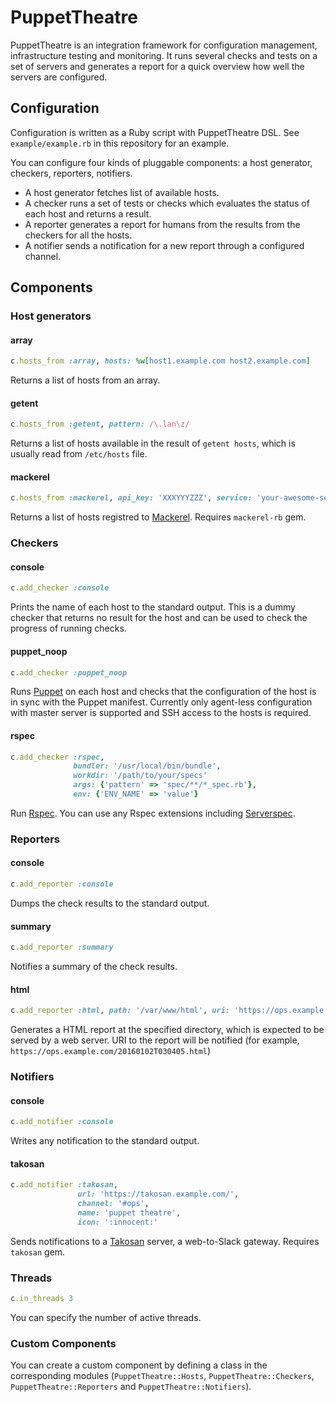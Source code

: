 # PuppetTheatre

PuppetTheatre is an integration framework for configuration management, infrastructure testing and monitoring.
It runs several checks and tests on a set of servers and generates a report for a quick overview how well the servers are configured.

## Configuration

Configuration is written as a Ruby script with PuppetTheatre DSL. See `example/example.rb` in this repository for an example.

You can configure four kinds of pluggable components: a host generator, checkers, reporters, notifiers.

- A host generator fetches list of available hosts.
- A checker runs a set of tests or checks which evaluates the status of each host and returns a result.
- A reporter generates a report for humans from the results from the checkers for all the hosts.
- A notifier sends a notification for a new report through a configured channel.

## Components

### Host generators
#### array

```ruby
c.hosts_from :array, hosts: %w[host1.example.com host2.example.com]
```

Returns a list of hosts from an array.

#### getent

```ruby
c.hosts_from :getent, pattern: /\.lan\z/
```

Returns a list of hosts available in the result of `getent hosts`, which is usually read from `/etc/hosts` file.

#### mackerel

```ruby
c.hosts_from :mackerel, api_key: 'XXXYYYZZZ', service: 'your-awesome-service'
```

Returns a list of hosts registred to [Mackerel](https://mackerel.io). Requires `mackerel-rb` gem.

### Checkers
#### console

```ruby
c.add_checker :console
```

Prints the name of each host to the standard output. This is a dummy checker that returns no result for the host and can be used to check the progress of running checks.

#### puppet\_noop

```ruby
c.add_checker :puppet_noop
```

Runs [Puppet](https://puppetlabs.com/puppet) on each host and checks that the configuration of the host is in sync with the Puppet manifest.
Currently only agent-less configuration with master server is supported and SSH access to the hosts is required.

#### rspec

```ruby
c.add_checker :rspec,
              bundler: '/usr/local/bin/bundle',
              workdir: '/path/to/your/specs'
              args: {'pattern' => 'spec/**/*_spec.rb'},
              env: {'ENV_NAME' => 'value'}
```

Run [Rspec](http://rspec.info). You can use any Rspec extensions including [Serverspec](http://serverspec.org/).

### Reporters
#### console

```ruby
c.add_reporter :console
```

Dumps the check results to the standard output.

#### summary

```ruby
c.add_reporter :summary
```

Notifies a summary of the check results.

#### html

```ruby
c.add_reporter :html, path: '/var/www/html', uri: 'https://ops.example.com/'
```

Generates a HTML report at the specified directory, which is expected to be served by a web server.
URI to the report will be notified (for example, `https://ops.example.com/20160102T030405.html`)

### Notifiers
#### console

```ruby
c.add_notifier :console
```

Writes any notification to the standard output.

#### takosan

```ruby
c.add_notifier :takosan,
               url: 'https://takosan.example.com/',
               channel: '#ops',
               name: 'puppet theatre',
               icon: ':innocent:'
```

Sends notifications to a [Takosan](https://github.com/kentaro/takosan) server, a web-to-Slack gateway. Requires `takosan` gem.

### Threads

```ruby
c.in_threads 3
```

You can specify the number of active threads.

### Custom Components

You can create a custom component by defining a class in the corresponding modules (`PuppetTheatre::Hosts`, `PuppetTheatre::Checkers`, `PuppetTheatre::Reporters` and `PuppetTheatre::Notifiers`).
